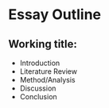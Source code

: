 # Essay Outline

## Working title: <Your essay title here>

- Introduction
- Literature Review
- Method/Analysis
- Discussion
- Conclusion
